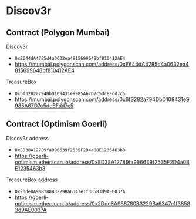 # Discov3r

## Contract (Polygon Mumbai)
Discov3r
- `0xE644dA4785d4a0632ea4815699648bf810412AE4`
- https://mumbai.polygonscan.com/address/0xE644dA4785d4a0632ea4815699648bf810412AE4

TreasureBox
- `0x6f3282a794DbD109431e9985A67D7c5dcBFdd7c5`
- https://mumbai.polygonscan.com/address/0x6f3282a794DbD109431e9985A67D7c5dcBFdd7c5

## Contract (Optimism Goerli)
Discov3r address
- `0x8D38A12789fa996639f2535F2D4a0BE1235463b8`
- https://goerli-optimism.etherscan.io/address/0x8D38A12789fa996639f2535F2D4a0BE1235463b8

TreasureBox address
- `0x2Dde8A988780B3229Ba6347e1f38583d9AE0037A`
- https://goerli-optimism.etherscan.io/address/0x2Dde8A988780B3229Ba6347e1f38583d9AE0037A



